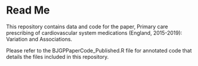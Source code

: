 # Read Me
This repository contains data and code for the paper, Primary care prescribing of cardiovascular system medications (England, 2015-2019): Variation and Associations.

Please refer to the BJGPPaperCode_Published.R file for annotated code that details the files included in this repository. 
